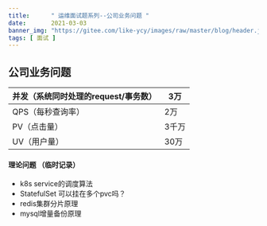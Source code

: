 ```yaml
---
title:      " 运维面试题系列--公司业务问题 "
date:       2021-03-03
banner_img: "https://gitee.com/like-ycy/images/raw/master/blog/header.jpg"
tags: [ 面试 ]
---
```


## 公司业务问题

| 并发（系统同时处理的request/事务数） | 3万   |
| ------------------------------------ | ----- |
| QPS（每秒查询率）                    | 2万   |
| PV（点击量）                         | 3千万 |
| UV（用户量）                         | 30万  |

#### 理论问题 （临时记录）

- k8s service的调度算法
- StatefulSet 可以挂在多个pvc吗？
- redis集群分片原理
- mysql增量备份原理

  
